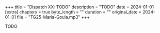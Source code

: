 +++
title = "Dispatch XX: TODO"
description = "TODO"
date = 2024-01-01
[extra]
chapters = true
byte_length = ""
duration = ""
original_date = 2024-01-01
file = "TG25-Maria-Goula.mp3"
+++

TODO